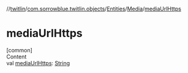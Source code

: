 //[twitlin](../../../index.md)/[com.sorrowblue.twitlin.objects](../../index.md)/[Entities](../index.md)/[Media](index.md)/[mediaUrlHttps](media-url-https.md)



# mediaUrlHttps  
[common]  
Content  
val [mediaUrlHttps](media-url-https.md): [String](https://kotlinlang.org/api/latest/jvm/stdlib/kotlin/-string/index.html)  




